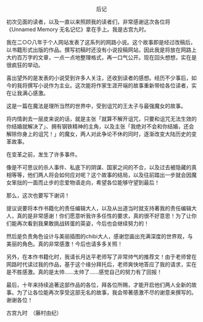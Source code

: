 <p align="center">后记</p>

初次见面的读者，以及一直以来照顾我的读者们，非常感谢这次各位将《Unnamed Memory 无名记忆》拿在手上。我是古宫九时。

我在二○○八年于个人网站发表了这系列的网路小说。这个故事即是经过改稿后，以书籍形式出版的作品。撰写初稿时还没有小说投稿网站，因此我是将放在网路上大约百万字的文章，一点一点地整理格式，再一口气公开。现在回头想想，实在是很疯狂的举动。

喜出望外的是发表的小说受到许多人关注，还收到读者的感想。经历不少事后，如今的我将撰写小说作为主业。这次能将作家生涯开端的故事重新带给各位读者，实在让我满心感激。

这是一篇在魔法是理所当然的世界中，受到诅咒的王太子与最强魔女的故事。

将内情剥去一层皮来说的话，就是主张「就算不解开诅咒，只要和诅咒无法生效的你结婚就解决了」、拥有钢铁精神的主角，以及主张「我绝对不会和你结婚，还会解除你身上的诅咒！」的魔女，两人对此争论不休的同时，逐渐改变大陆历史的变革故事。

在变革之前，发生了许多事件。

像是不可思议的杀人事件、私底下的阴谋、国家之间的不合，以及过去被隐藏的真相等等，他们两人将会如何应对呢？这个故事的结局，以及往前踏出一步就会因魔女笨拙的一面而止步的恋爱物语走向，希望各位能够守望到最后！

那么，这次也要写下谢词！

提议说要将本作书籍化的责任编辑大人，以及从出道当时就支持著我的责任编辑大人，真的是非常感谢！你们愿意听我许多任性的要求，真的很不好意思！为了让你们能再次看到我果敢挑战转蛋的英姿，今后也会继续努力的！

然后是负责角色设计与美丽插图的chibi大人，感谢您画出充满深度的世界观，与美丽的角色。真的非常感激！今后也请多多关照！

另外，在本作书籍化时，我请长月达平老师写了非常帅气的推荐文！由于老师曾在网路时代读过我的作品，基于这个缘分拜托后，老师爽快地答应了我的请求，实在是不胜感激。真的是太帅……太帅了……感觉自己的努力有了回报！

最后，十年来持续追著这部作品的各位，拜各位所赐，才能开启他们两人全新的故事。为了让各位能再次享受这部无名的故事，我会带著感激不尽的谢意来撰写的。谢谢各位！

古宫九时　（藤村由纪）

